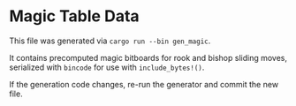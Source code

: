 # Magic Table Data

This file was generated via `cargo run --bin gen_magic`.

It contains precomputed magic bitboards for rook and bishop sliding moves,
serialized with `bincode` for use with `include_bytes!()`.

If the generation code changes, re-run the generator and commit the new file.
